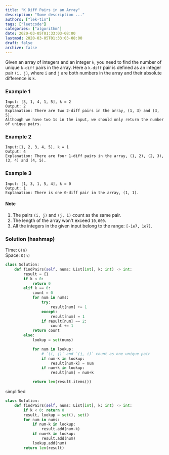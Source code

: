 ```yaml
---
title: "K Diff Pairs in an Array"
description: "Some description ..."
authors: ["lek-tin"]
tags: ["leetcode"]
categories: ["algorithm"]
date: 2020-03-05T01:33:03-08:00
lastmod: 2020-03-05T01:33:03-08:00
draft: false
archive: false
---
```

Given an array of integers and an integer `k`, you need to find the number of unique `k-diff` pairs in the array. Here a `k-diff` pair is defined as an integer pair `(i, j)`, where `i` and `j` are both numbers in the array and their absolute difference is `k`.  

### Example 1

```
Input: [3, 1, 4, 1, 5], k = 2
Output: 2
Explanation: There are two 2-diff pairs in the array, (1, 3) and (3, 5).
Although we have two 1s in the input, we should only return the number of unique pairs.
```

### Example 2

```
Input:[1, 2, 3, 4, 5], k = 1
Output: 4
Explanation: There are four 1-diff pairs in the array, (1, 2), (2, 3), (3, 4) and (4, 5).
```

### Example 3

```
Input: [1, 3, 1, 5, 4], k = 0
Output: 1
Explanation: There is one 0-diff pair in the array, (1, 1).
```

#### Note

1. The pairs `(i, j)` and `(j, i)` count as the same pair.
2. The length of the array won't exceed `10,000`.
3. All the integers in the given input belong to the range: `[-1e7, 1e7]`.

### Solution (hashmap)

Time: `O(n)`  
Space: `O(n)`  
```python
class Solution:
    def findPairs(self, nums: List[int], k: int) -> int:
        result = {}
        if k < 0:
            return 0
        elif k == 0:
            count = 0
            for num in nums:
                try:
                    result[num] += 1
                except:
                    result[num] = 1
                if result[num] == 2:
                    count += 1
            return count
        else:
            lookup = set(nums)

            for num in lookup:
                # `(i, j)` and `(j, i)` count as one unique pair
                if num-k in lookup:
                    result[num-k] = num
                if num+k in lookup:
                    result[num] = num+k

            return len(result.items())
```
simplified
```python
class Solution:
    def findPairs(self, nums: List[int], k: int) -> int:
        if k < 0: return 0
        result, lookup = set(), set()
        for num in nums:
            if num-k in lookup:
                result.add(num-k)
            if num+k in lookup:
                result.add(num)
            lookup.add(num)
        return len(result)
```